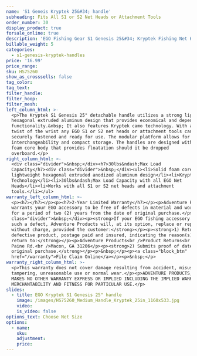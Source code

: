 ```yaml
---
name: 'S1 Geneis Kryptek 25&#34; handle'
subheading: Fits All S1 or S2 Net Heads or Attachment Tools
order_number: 30
display_product: true
forsale_online: true
description: 'EGO Fishing Gear S1 Genesis 25&#34; Kryptek Fishing Net Handle that Floats.'
billable_weight: 5
categories:
  - s1-genesis-kryptek-handles
price: '16.99'
price_range:
sku: HS75260
show_as_crosssells: false
tag_color:
tag_text:
filter_handle:
filter_hoop:
filter_mesh:
left_column_html: >-
  <p>The Kryptek S1 Genesis 25" detachable handle utilizes a strong lightweight
  hexagonal extruded aluminum design that provides economical and dependable
  functionality.&nbsp; It also features Kryptek camo technology. With a simple
  twist of the wrist any EGO S1 or S2 net heads or attachment tools can be
  securely fastened and ready for use. The modular platform allows for component
  interchangeability and compact storage. The handles are designed with a solid
  foam core body that provides floatation should it be dropped
  overboard.</p>
right_column_html: >-
  <div class="divider">&nbsp;</div><h7>30lbs&ndash;Max Load
  Capacity</h7><div class="divider">&nbsp;</div><ul><li>Solid foam core, floats when attached to any net head</li><li>Strong
  lightweight hexagonal extruded anodized aluminum design</li><li>Kryptek Camo
  Technology</li><li>30lbs&ndash;Max Load Capacity with all EGO Net
  Heads</li><li>Works with all S1 or S2 net heads and attachment
  tools.</li></ul>
warranty_left_column_html: >-
  <p><h7></h7></p><p><h7>2-Year Limited Warranty</h7></p><p>Adventure Products
  warrants your EGO accessory to be free of defects in material and workmanship
  for a period of two (2) years from the date of original purchase.</p><div
  class="divider">&nbsp;</div><p><strong>If your EGO fishing accessory exhibits
  such a defect, Adventure Products will, at its option, replace or repair it
  without charge, provided the customer:</strong></p><p><strong>1) Returns the
  defective product, postage paid and insured, indicating the reason(s) for the
  return to:</strong></p><p>Adventure Products<br />Product Returns<br />889 Guy
  Paine Rd.<br />Macon, GA 31206</p><p><strong>2) Submits proof of date of
  original purchase.</strong></p><p>&nbsp;</p><p><a class="block_btn"
  href="/warranty">File Claim Online</a></p><p>&nbsp;</p>
warranty_right_column_html: >-
  <p>This warranty does not cover damage resulting from accident, misuse, abuse,
  tampering, unreasonable use or normal wear.</p><p>ADVENTURE PRODUCTS, INC.
  MAKES NO OTHER WARRANTY EXPRESS OR IMPLIED INCLUDING THE IMPLIED WARRANTIES OF
  MERCHANTABILITY AND FITNESS FOR PARTICULAR USE.</p>
slides:
  - title: EGO Kryptek S1 Genesis 25" handle
    image: /images/HS75260_Medium_Handle_Kryptek_25in_1160x533.jpg
    video:
    is_video: false
options_text: Choose Net Size
options:
  - name:
    sku:
    adjustment:
    price:
---
```


